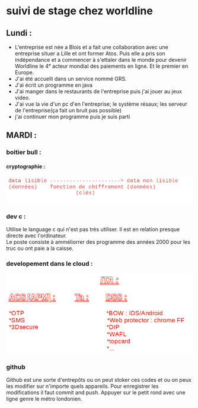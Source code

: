 # suivi de stage chez worldline


## Lundi :

* L'entreprise est née a Blois et a fait une collaboration avec une entreprise situer a Lille et ont former Atos. Puis elle a pris son indépendance et a commencer à s'ettaler dans le monde pour devenir Worldline  le 4ᵉ acteur mondial
  des paiements en ligne. Et le premier en Europe.
* J'ai été accuelli dans un service nommé GRS.
* J'ai écrit un programme en java
* J'ai manger dans le restaurants de l'entreprise puis j'ai jouer au jeux video.
* J'ai vue la vie d'un pc d'en l'entreprise; le système résaux; les serveur de l'entreprise(ça fait un bruit pas possible)
* j'ai continuer mon programme puis je suis parti

## MARDI :

### boitier bull :

#### cryptographie :

![img_2.png](../image/img_2.png)

### dev c :

Utilise le language c qui n'est pas très utiliser. Il est
en relation presque directe avec l'ordinateur.  
Le poste consiste à amméliorrer des programme des années 2000 pour les truc
ou ont paie a la caisse.

### developement dans le cloud :

![img_1.png](../image/img_1.png)

### github 
Github est une sorte d'entrepôts ou on peut stoker ces codes et ou on peux les 
modifier sur n'importe quels appareils.
Pour enregistrer les modifications il faut commit and push.
Appuyer sur le petit rond avec une ligne genre le métro londonien.
